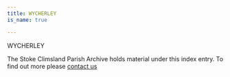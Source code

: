 ```yaml
---
title: WYCHERLEY
is_name: true

---
```


WYCHERLEY


The Stoke Climsland Parish Archive holds material under this index entry. To find out more please [contact us](/contact/)
